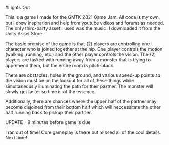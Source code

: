 #Lights Out

This is a game I made for the GMTK 2021 Game Jam.
All code is my own, but I drew inspiration and help from youtube videos and forums as needed.
The only third-party asset I used was the music. I downloaded it from the Unity Asset Store. 

The basic premise of the game is that (2) players are controlling one character who is joined together at the hip. 
One player controls the motion (walking ,running, etc.) and the other player controls the vision. The (2) players are 
tasked with running away from a monster that is trying to apprehend them, but the entire room is pitch-black.

There are obstacles, holes in the ground, and various speed-up points so the vision must be on the lookout for all of these
things while simultaneously illuminating the path for their partner. The monster will slowly get faster so time is of the essence. 

Additionally, there are chances where the upper half of the partner may become disjoined from their bottom half which will 
neccessitate the other half running back to pickup their partner.

UPDATE - 9 minutes before game is due

I ran out of time! Core gameplay is there but missed all of the cool details. Next time!
